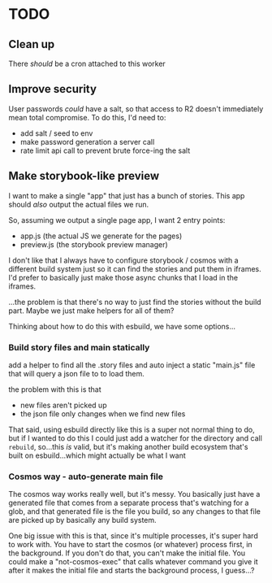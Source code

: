 # TODO

## Clean up

There _should_ be a cron attached to this worker

## Improve security

User passwords _could_ have a salt, so that access to R2 doesn't immediately mean total compromise. To do this, I'd need to:

- add salt / seed to env
- make password generation a server call
- rate limit api call to prevent brute force-ing the salt

## Make storybook-like preview

I want to make a single "app" that just has a bunch of stories. This app should _also_ output the actual files we run.

So, assuming we output a single page app, I want 2 entry points:

- app.js (the actual JS we generate for the pages)
- preview.js (the storybook preview manager)

I don't like that I always have to configure storybook / cosmos with a different build system just so it can find the stories and put them in iframes. I'd prefer to basically just make those async chunks that I load in the iframes.

...the problem is that there's no way to just find the stories without the build part. Maybe we just make helpers for all of them?

Thinking about how to do this with esbuild, we have some options...

### Build story files and main statically

add a helper to find all the .story files and auto inject a static "main.js" file that will query a json file to to load them.

the problem with this is that

- new files aren't picked up
- the json file only changes when we find new files

That said, using esbuild directly like this is a super not normal thing to do, but if I wanted to do this I could just add a watcher for the directory and call `rebuild`, so...this _is_ valid, but it's making another build ecosystem that's built on esbuild...which might actually be what I want

### Cosmos way - auto-generate main file

The cosmos way works really well, but it's messy. You basically just have a generated file that comes from a separate process that's watching for a glob, and that generated file is the file you build, so any changes to that file are picked up by basically any build system.

One big issue with this is that, since it's multiple processes, it's super hard to work with. You have to start the cosmos (or whatever) process first, in the background. If you don't do that, you can't make the initial file. You could make a "not-cosmos-exec" that calls whatever command you give it after it makes the initial file and starts the background process, I guess...?
